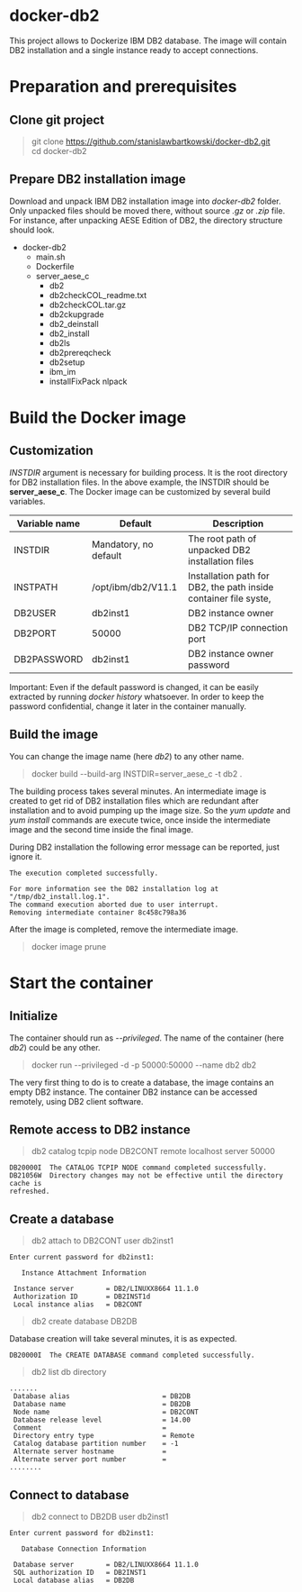 # docker-db2

This project allows to Dockerize IBM DB2 database. The image will contain DB2 installation and a single instance ready to accept connections.

# Preparation and prerequisites

## Clone git project
> git clone https://github.com/stanislawbartkowski/docker-db2.git<br>
> cd docker-db2<br>
## Prepare DB2 installation image
Download and unpack IBM DB2 installation image into *docker-db2* folder. Only unpacked files should be moved there, without source *.gz* or *.zip* file.<br>
For instance, after unpacking AESE Edition of DB2, the directory structure should look.
* docker-db2
  * main.sh
  * Dockerfile
  * server_aese_c
    * db2  
    * db2checkCOL_readme.txt  
    * db2checkCOL.tar.gz  
    * db2ckupgrade  
    * db2_deinstall  
    * db2_install  
    * db2ls  
    * db2prereqcheck  
    * db2setup  
    * ibm_im  
    * installFixPack  nlpack
    
# Build the Docker image

## Customization

*INSTDIR* argument is necessary for building process. It is the root directory for DB2 installation files. In the above example, the INSTDIR should be **server_aese_c**.
The Docker image can be customized by several build variables.

| Variable name     | Default           | Description
| ------------- | -------------| ----- |
| INSTDIR | Mandatory, no default | The root path of unpacked DB2 installation files
| INSTPATH | /opt/ibm/db2/V11.1 | Installation path for DB2, the path inside container file syste,
| DB2USER | db2inst1 | DB2 instance owner
| DB2PORT | 50000 | DB2 TCP/IP connection port
| DB2PASSWORD | db2inst1 | DB2 instance owner password

Important: Even if the default password is changed, it can be easily extracted by running *docker history* whatsoever. In order to keep the password confidential, change it later in the container manually.

## Build the image
You can change the image name (here *db2*) to any other name.

> docker build --build-arg INSTDIR=server_aese_c  -t db2  .<br>

The building process takes several minutes.  An intermediate image is created to get rid of DB2 installation files which are redundant after installation and to avoid pumping up the image size. So the *yum update* and *yum install* commands are execute twice, once inside the intermediate image and the second time inside the final image.

During DB2 installation the following error message can be reported, just ignore it.
```
The execution completed successfully.

For more information see the DB2 installation log at 
"/tmp/db2_install.log.1".
The command execution aborted due to user interrupt. 
Removing intermediate container 8c458c798a36

```
After the image is completed, remove the intermediate image.
> docker image prune

# Start the container

## Initialize
The container should run as *--privileged*. The name of the container (here *db2*) could be any other.

 > docker run --privileged -d -p 50000:50000 --name db2 db2

The very first thing to do is to create a database, the image contains an empty DB2 instance. The container DB2 instance can be accessed remotely, using DB2 client software.
## Remote access to DB2 instance
> db2 catalog tcpip node DB2CONT remote localhost server 50000<br>
```
DB20000I  The CATALOG TCPIP NODE command completed successfully.
DB21056W  Directory changes may not be effective until the directory cache is 
refreshed.
```
## Create a database
>  db2 attach to  DB2CONT user db2inst1
```
Enter current password for db2inst1: 

   Instance Attachment Information

 Instance server        = DB2/LINUXX8664 11.1.0
 Authorization ID       = DB2INST1d
 Local instance alias   = DB2CONT

```
> db2 create database DB2DB<br>

Database creation will take several minutes, it is as expected.
```
DB20000I  The CREATE DATABASE command completed successfully.

```
> db2 list db directory
```
.......
 Database alias                       = DB2DB
 Database name                        = DB2DB
 Node name                            = DB2CONT
 Database release level               = 14.00
 Comment                              =
 Directory entry type                 = Remote
 Catalog database partition number    = -1
 Alternate server hostname            =
 Alternate server port number         =
........
```
## Connect to database
> db2 connect to DB2DB user db2inst1
```
Enter current password for db2inst1: 

   Database Connection Information

 Database server        = DB2/LINUXX8664 11.1.0
 SQL authorization ID   = DB2INST1
 Local database alias   = DB2DB

```
